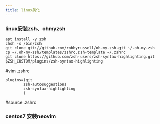 ```yaml
---
title: linux美化
---
```


### linux安装zsh、ohmyzsh
```
apt install -y zsh
chsh -s /bin/zsh
git clone git://github.com/robbyrussell/oh-my-zsh.git ~/.oh-my-zsh
cp ~/.oh-my-zsh/templates/zshrc.zsh-template ~/.zshrc
git clone https://github.com/zsh-users/zsh-syntax-highlighting.git $ZSH_CUSTOM/plugins/zsh-syntax-highlighting
```
#vim .zshrc
```
plugins=(git
        zsh-autosuggestions
        zsh-syntax-highlighting
        )
```
#source .zshrc

### centos7 安装neovim
```

```
